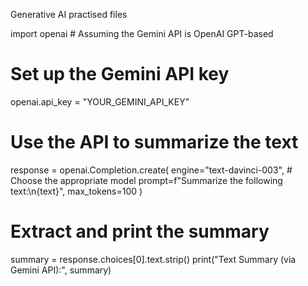 Generative AI practised files

import openai  # Assuming the Gemini API is OpenAI GPT-based

# Set up the Gemini API key
openai.api_key = "YOUR_GEMINI_API_KEY"

# Use the API to summarize the text
response = openai.Completion.create(
    engine="text-davinci-003",  # Choose the appropriate model
    prompt=f"Summarize the following text:\n{text}",
    max_tokens=100
)

# Extract and print the summary
summary = response.choices[0].text.strip()
print("Text Summary (via Gemini API):", summary)